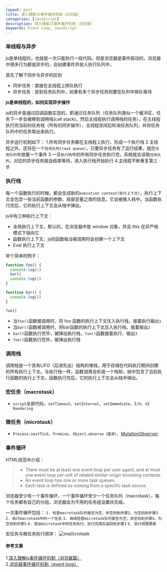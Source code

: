 ```yaml
---
layout: post
title: 深入理解JS事件循环机制（浏览器）
categories: [JavaScript]
description: 深入理解JS事件循环机制（浏览器）
keywords: Event Loop, JavaScript
---
```


### 单线程与异步
js是单线程的，也就是一次只能执行一段代码。但是浏览器是事件驱动的，浏览器中很多行为都是异步的，会创建事件并放入执行队列中。
  
首先了解下同步与异步的区别
* 同步任务：直接在主线程上排队执行
* 异步任务：放到任务队列中，如果有多个异步任务则要在队列中排队等待

**js是单线程的，如何实现异步操作**

js的异步是通过回调函数实现的，即通过任务队列（任务队列类似一个缓冲区，任务下一步会被移到调用栈(call stack)，然后主线程执行调用栈的任务），在主线程执行完当前的任务栈（所有的同步操作），主线程空闲后轮询任务队列，并将任务队列中的任务取出来执行。

异步运行机制如下：
  1.所有同步任务都在主线程上执行，形成一个执行栈
  2.主线程之外，还存在一个`任务队列(task queue)`，只要异步任务有了运行结果，就在`任务队列`中放置一个事件
  3.一旦`执行栈`中的所有同步任务执行完，系统就会读取`任务队列`，对应的异步任务就会结束等待，进入执行栈开始执行
  4.主线程不断重复第三步


### 执行栈
每一个函数执行的时候，都会生成新的`execution context(执行上下文)`，执行上下文会包含一些当前函数的参数、局部变量之类的信息，它会被推入栈中。当函数执行完后，它的执行上下文会从栈中弹出。

js中有三种执行上下文：
* 全局执行上下文，默认的，在浏览器中是 window 对象，并且 this 在非严格模式下指向它
* 函数执行上下文，js的函数每当被调用时会创建一个上下文
* Eval 执行上下文

举个简单的例子：
```js
function foo() {
  console.log(1)
  bar()
  console.log(3)
}

function bar() {
  console.log(2)
}

foo()
```
* 当`foo()`函数被调用时，将 foo 函数的执行上下文压入执行栈，接着执行输出`1`
* 当`bar()`函数被调用时，将bar函数的执行上下文压入执行栈，接着输出`2`
* `bar()`函数执行完毕，被弹出执行栈，`foo()`函数接着执行，输出`3`
* `foo()`函数执行完毕，被弹出执行栈

### 调用栈
调用栈是一个具有LIFO（后进先出）结构的堆栈，用于存储在代码执行期间创建的所有执行上下文。与执行栈一样，函数调用会形成一个栈帧，帧中包含了当前执行函数的执行上下文，函数执行完后，它的执行上下文会从栈中弹出。

### 宏任务（macrotask）
* `script`全部代码、`setTimeout`、`setInterval`、`setImmediate`、`I/O`、`UI Rendering`


### 微任务（microtask）
* `Process.nextTick`、`Promise`、`Object.observe（废弃）`、[MutationObserver](https://developer.mozilla.org/zh-CN/docs/Web/API/MutationObserver)

### 事件循环
HTML规范中介绍：
> * There must be at least one event loop per user agent, and at most one event loop per unit of related similar-origin browsing contexts.
> * An event loop has one or more task queues.
> * Each task is defined as coming from a specific task source.

浏览器至少有一个事件循环，一个事件循环至少一个任务队列（macrotask），每个任务都有自己的分组，浏览器会为不用的任务组设置优先级。

一次事件循环包括：
`1. 检查macrotask队列是否为空，非空则到步骤2，为空则到步骤3`
`2. 执行macrotask中的一个任务`
`3. 继续检查microtask队列是否为空，非空则到步骤4，为空则到步骤5`
`4. 取出microtask中的任务执行，执行完成后返回到步骤3`
`5. 执行视图更新`

宏任务与微任务执行顺序：
![ma(i)crotask](https://user-images.githubusercontent.com/51625532/153372078-a57729df-f259-49eb-b962-3c846a3f8286.png)

#### 参考文章
1.[深入理解js事件循环机制（浏览器篇）](http://lynnelv.github.io/js-event-loop-browser)  
2.[浏览器事件循环机制（event loop）](https://juejin.cn/post/6844903606466904078)  
